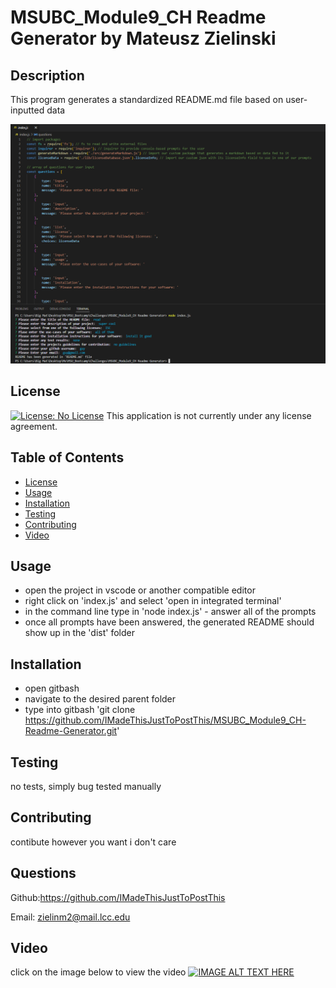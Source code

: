   # MSUBC_Module9_CH Readme Generator by Mateusz Zielinski
  ## Description
  This program generates a standardized README.md file based on user-inputted data
  
  ![Alt text](EXAMPLE.png)
  ## License
  [![License: No License](https://img.shields.io/badge/License--lightgrey.svg)](https://opensource.org/licenses/)
  This application is not currently under any license agreement.
  ## Table of Contents
  - [License](#License)
  - [Usage](#Usage)
  - [Installation](#Installation)
  - [Testing](#Testing)
  - [Contributing](#Contributing)
  - [Video](#Video)
  ## Usage
  - open the project in vscode or another compatible editor
  - right click on 'index.js' and select 'open in integrated terminal'
  - in the command line type in 'node index.js' - answer all of the prompts 
  - once all prompts have been answered, the generated README should show up in the 'dist' folder
  ## Installation
  - open gitbash
  - navigate to the desired parent folder 
  - type into gitbash 'git clone https://github.com/IMadeThisJustToPostThis/MSUBC_Module9_CH-Readme-Generator.git'
  ## Testing
  no tests, simply bug tested manually
  ## Contributing
  contibute however you want i don't care
  ## Questions
  Github:<https://github.com/IMadeThisJustToPostThis>
  
  Email: zielinm2@mail.lcc.edu
  ## Video
  click on the image below to view the video
  [![IMAGE ALT TEXT HERE](https://img.youtube.com/vi/lqe-ps8SzqE/0.jpg)](https://www.youtube.com/watch?v=lqe-ps8SzqE)